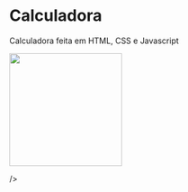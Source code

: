 # Calculadora
Calculadora feita em HTML, CSS e Javascript


<p float="left">

 <img src="../Calculadora/img/interface.png" width="200" />

  /> 

</p>